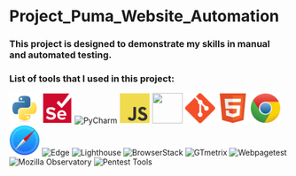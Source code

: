 # Project_Puma_Website_Automation
### This project is designed to demonstrate my skills in manual and automated testing.
### List of tools that I used in this project:
<div>
  <img src="https://github.com/devicons/devicon/blob/master/icons/python/python-original.svg" title="Python" alt="Python" width="55" height="55"/>
  <img src="https://github.com/devicons/devicon/blob/master/icons/selenium/selenium-original.svg" title="Selenium" alt="Selenium" width="55"/>
  <img src="https://upload.wikimedia.org/wikipedia/commons/1/1d/PyCharm_Icon.svg" title="PyCharm" alt="PyCharm" width="55"/>
  <img src="https://github.com/devicons/devicon/blob/master/icons/javascript/javascript-original.svg" title="JavaScript" alt="JavaScript" width="55" height="55"/>
  <img src="https://res.cloudinary.com/postman/image/upload/t_team_logo/v1629869194/team/2893aede23f01bfcbd2319326bc96a6ed0524eba759745ed6d73405a3a8b67a8" width="55" height="55"/>
  <img src="https://github.com/devicons/devicon/blob/master/icons/git/git-original.svg" width="55" height="55" />
  <img src="https://github.com/devicons/devicon/blob/master/icons/html5/html5-original.svg" title="HTML5" alt="HTML" width="55" height="55"/>
  <img src="https://github.com/devicons/devicon/blob/master/icons/chrome/chrome-original.svg" title="Chrome" alt="Chrome" width="55" height="55"/>
  <img src="https://github.com/devicons/devicon/blob/master/icons/safari/safari-original.svg" title="Safari" alt="Safari" width="55" height="55"/>
  <img src="https://avatars.githubusercontent.com/u/11354582?s=200&v=4" title="Edge" alt="Edge" width="55"/>
  <img src="https://lh3.googleusercontent.com/JsGtt7BHEbHhQl5OzJikROL49WGoN0fBNcU_mvLRjWqx7nm7r7rzdG0DpET4qcK1FhNkFpcKf600G-Eoxx-_q3D4iA=s120" title="Lighthouse" alt="Lighthouse" width="55"/>
  <img src="https://images.g2crowd.com/uploads/product/image/large_detail/large_detail_49cb08ff13adca52db37c64dd94c2154/browserstack-browserstack.png" title="BrowserStack" alt="BrowserStack" width="55"/>
  <img src="https://cdn.icon-icons.com/icons2/2699/PNG/512/gtmetrix_logo_icon_171030.png" title="GTmetrix" alt="GTmetrix" width="110"/>
  <img src="https://encrypted-tbn0.gstatic.com/images?q=tbn:ANd9GcSRplwLESVT3BCXH-I8IjHEKpUjBMg2x4OH4K_zhavV5z2c_celnSza3Ogv615aDY8BWWg&usqp=CAU" title="Webpagetest" alt="Webpagetest" width="55"/>
  <img src="https://pipedream.com/s.v0/app_mvNhlp/logo/orig" title="Mozilla Observatory" alt="Mozilla Observatory" width="55"/>
  <img src="https://www.gartner.com/pi/vendorimages/pentest-tools-com_penetration-testing_1680780622631.png" title="Pentest Tools" alt="Pentest Tools" width="55"/>
